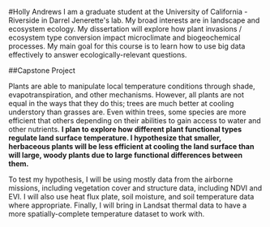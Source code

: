 #Holly Andrews
I am a graduate student at the University of California - Riverside in Darrel Jenerette's lab.  My broad interests are in landscape and ecosystem ecology.  My dissertation will explore how plant invasions / ecosystem type conversion impact microclimate and biogeochemical processes.  My main goal for this course is to learn how to use big data effectively to answer ecologically-relevant questions.

##Capstone Project

Plants are able to manipulate local temperature conditions through shade, evapotranspiration, and other mechanisms.  However, all plants are not equal in the ways that they do this; trees are much better at cooling understory than grasses are.  Even within trees, some species are more efficient that others depending on their abilities to gain access to water and other nutrients. **I plan to explore how different plant functional types regulate land surface temperature.  I hypothesize that smaller, herbaceous plants will be less efficient at cooling the land surface than will large, woody plants due to large functional differences between them.**

To test my hypothesis, I will be using mostly data from the airborne missions, including vegetation cover and structure data, including NDVI and EVI.  I will also use heat flux plate, soil moisture, and soil temperature data where appropriate.  Finally, I will bring in Landsat thermal data to have a more spatially-complete temperature dataset to work with. 

